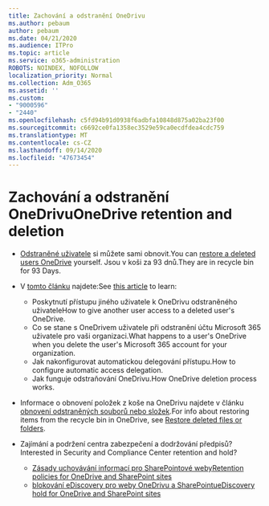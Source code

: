 ```yaml
---
title: Zachování a odstranění OneDrivu
ms.author: pebaum
author: pebaum
ms.date: 04/21/2020
ms.audience: ITPro
ms.topic: article
ms.service: o365-administration
ROBOTS: NOINDEX, NOFOLLOW
localization_priority: Normal
ms.collection: Adm_O365
ms.assetid: ''
ms.custom:
- "9000596"
- "2440"
ms.openlocfilehash: c5fd94b91d0938f6adbfa10848d875a02ba23f00
ms.sourcegitcommit: c6692ce0fa1358ec3529e59ca0ecdfdea4cdc759
ms.translationtype: MT
ms.contentlocale: cs-CZ
ms.lasthandoff: 09/14/2020
ms.locfileid: "47673454"
---
```

# <a name="onedrive-retention-and-deletion"></a><span data-ttu-id="d8494-102">Zachování a odstranění OneDrivu</span><span class="sxs-lookup"><span data-stu-id="d8494-102">OneDrive retention and deletion</span></span>

- <span data-ttu-id="d8494-103">[Odstraněné uživatele](https://docs.microsoft.com/onedrive/restore-deleted-onedrive) si můžete sami obnovit.</span><span class="sxs-lookup"><span data-stu-id="d8494-103">You can [restore a deleted users OneDrive](https://docs.microsoft.com/onedrive/restore-deleted-onedrive) yourself.</span></span> <span data-ttu-id="d8494-104">Jsou v koši za 93 dnů.</span><span class="sxs-lookup"><span data-stu-id="d8494-104">They are in recycle bin for 93 Days.</span></span>

- <span data-ttu-id="d8494-105">V [tomto článku](https://docs.microsoft.com/onedrive/retention-and-deletion) najdete:</span><span class="sxs-lookup"><span data-stu-id="d8494-105">See [this article](https://docs.microsoft.com/onedrive/retention-and-deletion) to learn:</span></span>
    - <span data-ttu-id="d8494-106">Poskytnutí přístupu jiného uživatele k OneDrivu odstraněného uživatele</span><span class="sxs-lookup"><span data-stu-id="d8494-106">How to give another user access to a deleted user's OneDrive.</span></span>
    - <span data-ttu-id="d8494-107">Co se stane s OneDrivem uživatele při odstranění účtu Microsoft 365 uživatele pro vaši organizaci.</span><span class="sxs-lookup"><span data-stu-id="d8494-107">What happens to a user's OneDrive when you delete the user's Microsoft 365 account for your organization.</span></span>
    - <span data-ttu-id="d8494-108">Jak nakonfigurovat automatickou delegování přístupu.</span><span class="sxs-lookup"><span data-stu-id="d8494-108">How to configure automatic access delegation.</span></span>
    - <span data-ttu-id="d8494-109">Jak funguje odstraňování OneDrivu.</span><span class="sxs-lookup"><span data-stu-id="d8494-109">How OneDrive deletion process works.</span></span>

- <span data-ttu-id="d8494-110">Informace o obnovení položek z koše na OneDrivu najdete v článku [obnovení odstraněných souborů nebo složek](https://support.office.com/article/949ada80-0026-4db3-a953-c99083e6a84f).</span><span class="sxs-lookup"><span data-stu-id="d8494-110">For info about restoring items from the recycle bin in OneDrive, see [Restore deleted files or folders](https://support.office.com/article/949ada80-0026-4db3-a953-c99083e6a84f).</span></span>

- <span data-ttu-id="d8494-111">Zajímání a podržení centra zabezpečení a dodržování předpisů?</span><span class="sxs-lookup"><span data-stu-id="d8494-111">Interested in Security and Compliance Center retention and hold?</span></span>
    - [<span data-ttu-id="d8494-112">Zásady uchovávání informací pro SharePointové weby</span><span class="sxs-lookup"><span data-stu-id="d8494-112">Retention policies for OneDrive and SharePoint sites</span></span>](https://docs.microsoft.com/microsoft-365/compliance/retention-policies)
    - [<span data-ttu-id="d8494-113">blokování eDiscovery pro weby OneDrivu a SharePointu</span><span class="sxs-lookup"><span data-stu-id="d8494-113">eDiscovery hold for OneDrive and SharePoint sites</span></span>](https://docs.microsoft.com/office365/securitycompliance/ediscovery-cases#step-4-place-content-locations-on-hold)

